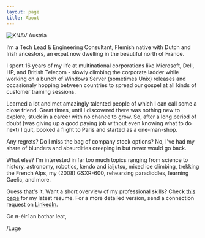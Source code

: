 ```yaml
---
layout: page
title: About
---
```


![KNAV Austria](/assets/C2ADV01.jpg)

I’m a Tech Lead & Engineering Consultant, Flemish native with Dutch and Irish ancestors, an expat now dwelling in the beautiful north of France.

I spent 16 years of my life at multinational corporations like Microsoft, Dell, HP, and British Telecom - slowly climbing the corporate ladder while working on a bunch of Windows Server (sometimes Unix) releases and occasionaly hopping between countries to spread our gospel at all kinds of customer training sessions.

Learned a lot and met amazingly talented people of which I can call some a close friend. Great times, until I discovered there was nothing new to explore, stuck in a career with no chance to grow. So, after a long period of doubt (was giving up a good paying job without even knowing what to do next) I quit, booked a flight to Paris and started as a one-man-shop. 

Any regrets? Do I miss the bag of company stock options? No, I've had my share of blunders and absurdities creeping in but never would go back.

What else? I’m interested in far too much topics ranging from science to history, astronomy, robotics, kendo and iaijutsu, mixed ice climbing, trekking the French Alps, my (2008) GSXR-600, rehearsing paradiddles, learning Gaelic, and more.

Guess that's it. Want a short overview of my professional skills? Check [this page](https://github.com/lgeurts/Resume/blob/master/Moderncv%20Resume%20Luc%20Geurts%20%28US%29.pdf) for my latest resume. For a more detailed version, send a connection request on [LinkedIn](https://www.linkedin.com/in/lucgeurts).

Go n-éirí an bothar leat,

/Luge
